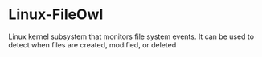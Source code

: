 # Linux-FileOwl
Linux kernel subsystem that monitors file system events. It can be used to detect when files are created, modified, or deleted
